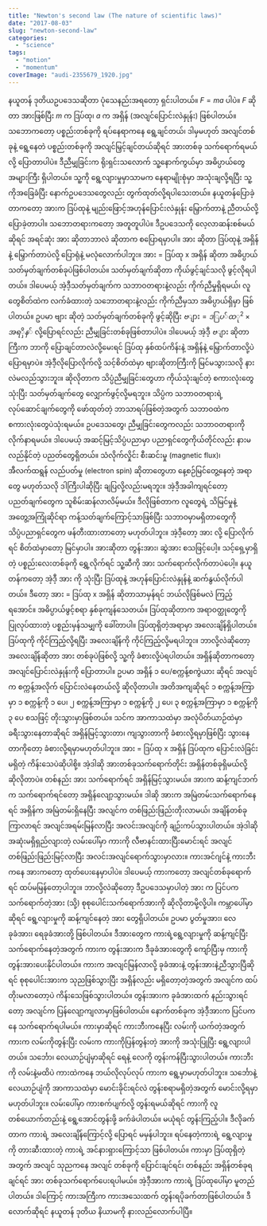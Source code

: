 ```yaml
---
title: "Newton's second law (The nature of scientific laws)"
date: "2017-08-03"
slug: "newton-second-law"
categories:
  - "science"
tags:
  - "motion"
  - "momentum"
coverImage: "audi-2355679_1920.jpg"
---
```


နယူတန် ဒုတိယဥပဒေသဆိုတာ ပုံသေနည်းအရတော့ ရှင်းပါတယ်။ $F = ma$ ပါပဲ။ $F$ ဆိုတာ အားဖြစ်ပြီး $m$ က ဒြပ်ထု၊ $a$ က အရှိန် (အလျင်ပြောင်းလဲနှုန်း) ဖြစ်ပါတယ်။ သဘောကတော့ ပစ္စည်းတစ်ခုကို ရပ်နေရာကနေ ရွေ့ချင်တယ်၊ ဒါမှမဟုတ် အလျင်တစ်ခုနဲ့ ရွေ့နေတဲ ပစ္စည်းတစ်ခုကို အလျင်မြှင့်ချင်တယ်ဆိုရင် အားတစ်ခု သက်ရောက်ရမယ်လို့ ပြောတာပါပဲ။ ဒီညီမျှခြင်းက ရိုးရှင်းသလောက် သူ့နောက်ကွယ်မှာ အဓိပ္ပာယ်တွေ အများကြီး ရှိပါတယ်။ သူ့ကို ရွေ့လျားမှုမှာသာမက နေရာမျိုးစုံမှာ အသုံးချလို့ရပြီး သူ့ကိုအခြေခံပြီး နောက်ဥပဒေသတွေလည်း တွက်ထုတ်လို့ရပါသေးတယ်။ နယူတန်ပြောခဲ့တာကတော့ အားက ဒြပ်ထုနဲ့ မျည်းဖြောင့်အဟုန်ပြောင်းလဲနှုန်း မြှောက်တာနဲ့ ညီတယ်လို့ ပြောခဲ့တာပါ။ သဘောတရားကတော့ အတူတူပါပဲ။ ဒီဥပဒေသကို လေ့လာဆန်းစစ်မယ်ဆိုရင် အရင်ဆုံး အား ဆိုတာဘာလဲ ဆိုတာက စပြောရမှာပါ။ အား ဆိုတာ ဒြပ်ထုနဲ့ အရှိန်နဲ့ မြှောက်တာပဲလို့ ပြောရုံနဲ့ မလုံလောက်ပါဘူး။ အား = ဒြပ်ထု x အရှိန် ဆိုတာ အဓိပ္ပာယ်သတ်မှတ်ချက်တစ်ခုပဲဖြစ်ပါတယ်။ သတ်မှတ်ချက်ဆိုတာ ကိုယ်ဖွင့်ချင်သလို ဖွင့်လိုရပါတယ်။ ဒါပေမယ့် အဲ့ဒီ့သတ်မှတ်ချက်က သဘာဝတရားနဲ့လည်း ကိုက်ညီမှုရှိရမယ်၊ လူတွေစိတ်ထဲက လက်ခံထားတဲ့ သဘောတရားနဲ့လည်း ကိုက်ညီမှသာ အဓိပ္ပာယ်ရှိမှာ ဖြစ်ပါတယ်။ ဥပမာ ဗျား ဆိုတဲ့ သတ်မှတ်ချက်တစ်ခုကို ဖွင့်ဆိုပြီး $ဗျား = ဒြပ်ထု^2 × အရှိန်$ လို့ပြောရင်လည်း ညီမျှခြင်းတစ်ခုဖြစ်တာပါပဲ။ ဒါပေမယ့် အဲ့ဒီ့ $ဗျား$ ဆိုတာကြီးက ဘာကို ပြောချင်တာလဲလို့မေးရင် ဒြပ်ထု နှစ်ထပ်ကိန်းနဲ့ အရှိန်နဲ့ မြှောက်တာလို့ပဲ ပြောရမှာပဲ။ အဲ့ဒီ့လိုပြောလိုက်လို့ သင့်စိတ်ထဲမှာ ဗျားဆိုတာကြီးကို မြင်မသွားသလို နားလဲမလည်သွားဘူး။ ဆိုလိုတာက သိပ္ပံညီမျှခြင်းတွေဟာ ကိုယ်သုံးချင်တဲ့ စကားလုံးတွေသုံးပြီး သတ်မှတ်ချက်တွေ လျှောက်ဖွင့်လို့မရဘူး။ သိပ္ပံက သဘာဝတရားရဲ့ လုပ်ဆောင်ချက်တွေကို ဖော်ထုတ်တဲ့ ဘာသာရပ်ဖြစ်တဲ့အတွက် သဘာဝထဲက စကားလုံးတွေပဲသုံးရမယ်။ ဥပဒေသတွေ၊ ညီမျှခြင်းတွေကလည်း သဘာဝတရားကို လိုက်နာရမယ်။ ဒါပေမယ့် အဆင့်မြင့်သိပ္ပံပညာမှာ ပညာရှင်တွေကိုယ်တိုင်လည်း နားမလည်နိုင်တဲ့ ပညတ်တွေရှိတယ်။ သံလိုက်လှိုင်း စီးဆင်းမှု (magnetic flux)၊ အီလက်ထရွန် လည်ပတ်မှု (electron spin) ဆိုတာတွေဟာ နေ့စဉ်မြင်တွေ့နေတဲ့ အရာတွေ မဟုတ်သလို ဒါကြီးပါဆိုပြီး ချပြလို့လည်းမရဘူး။ အဲ့ဒီ့အခါကျရင်တော့ ပညတ်ချက်တွေက သူစိမ်းဆန်လာလိမ့်မယ်။ ဒီလိုဖြစ်တာက လူတွေရဲ့ သိမြင်မှုနဲ့ အတွေ့အကြုံဆိုင်ရာ ကန့်သတ်ချက်ကြောင့်သာဖြစ်ပြီး သဘာဝမှာမရှိတာတွေကို သိပ္ပံပညာရှင်တွေက ဖန်တီးထားတာတော့ မဟုတ်ပါဘူး။ အဲ့ဒီ့တော့ အား လို့ ပြောလိုက်ရင် စိတ်ထဲမှာတော့ မြင်မှာပါ။ အားဆိုတာ တွန်းအား၊ ဆွဲအား စသဖြင့်ပေါ့။ သင့်ရှေ့မှာရှိတဲ့ ပစ္စည်းလေးတစ်ခုကို ရွှေ့လိုက်ရင် သူ့ဆီကို အား သက်ရောက်လိုက်တာပဲပေါ့။ နယူတန်ကတော့ အဲ့ဒီ့ အား ကို သုံးပြီး ဒြပ်ထုနဲ့ အဟုန်ပြောင်းလဲနှုန်နဲ့ ဆက်နွယ်လိုက်ပါတယ်။ ဒီတော့ အား = ဒြပ်ထု x အရှိန် ဆိုတာသာမှန်ရင် ဘယ်လိုဖြစ်မလဲ ကြည့်ရအောင်။ အဓိပ္ပာယ်ဖွင့်စရာ နှစ်ခုကျန်သေတယ်။ ဒြပ်ထုဆိုတာက အရာဝတ္ထုတွေကို ပြုလုပ်ထားတဲ့ ပစ္စည်းမှန်သမျှကို ခေါ်တာပါ။ ဒြပ်ထုရှိတဲ့အရာမှာ အလေးချိန်ရှိပါတယ်။ ဒြပ်ထုကို ကိုင်ကြည့်လို့ရပြီး အလေးချိန်ကို ကိုင်ကြည့်လို့မရပါဘူး။ ဘာလို့လဲဆိုတော့ အလေးချိန်ဆိုတာ အား တစ်ခုပဲဖြစ်လို့ သူ့ကို ခံစားလို့ပဲရပါတယ်။ အရှိန်ဆိုတာကတော့ အလျင်ပြောင်းလဲနှုန်းကို ပြောတာပါ။ ဥပမာ အရှိန် ၁ ပေ/စက္ကန့်စကွဲယား ဆိုရင် အလျင်က စက္ကန့်အလိုက် ပြောင်းလဲနေတယ်လို့ ဆိုလိုတာပါ။ အတိအကျဆိုရင် ၁ စက္ကန့်အကြာမှာ ၁ စက္ကန့်ကို ၁ ပေ၊ ၂ စက္ကန့်အကြာမှာ ၁ စက္ကန့်ကို ၂ ပေ၊ ၃ စက္ကန့်အကြာမှာ ၁ စက္ကန့်ကို ၃ ပေ စသဖြင့် တိုးသွားမှာဖြစ်တယ်။ သင်က အာကာသထဲမှာ အလုံပိတ်ယာဉ်ထဲမှာ ခရီးသွားနေတာဆိုရင် အရှိန်မြင့်သွားတာ၊ ကျသွားတာကို ခံစားလို့ရမှာဖြစ်ပြီး သွားနေတာကိုတော့ ခံစားလို့ရမှာမဟုတ်ပါဘူး။ အား = ဒြပ်ထု x အရှိန် ဒြပ်ထုက ပြောင်းလဲခြင်းမရှိတဲ့ ကိန်းသေပဲဆိုပါစို့။ အဲ့ဒါဆို အားတစ်ခုသက်ရောက်တိုင်း အရှိန်တစ်ခုရှိမယ်လို့ ဆိုလိုတာပဲ။ တစ်နည်း အား သက်ရောက်ရင် အရှိန်မြင့်သွားမယ်။ အားက ဆန့်ကျင်ဘက်က သက်ရောက်ရင်တော့ အရှိန်လျော့သွားမယ်။ ဒါဆို အားက အမြဲတမ်းသက်ရောက်နေရင် အရှိန်က အမြဲတမ်းရှိနေပြီး အလျင်က တစ်ဖြည်းဖြည်းတိုးလာမယ်၊ အချိန်တစ်ခုကြာလာရင် အလျင်အရမ်းမြန်လာပြီး အလင်းအလျင်ကို ချဉ်းကပ်သွားပါတယ်။ အဲ့ဒါဆို အဆုံးမရှိရှည်လျားတဲ့ လမ်းပေါ်မှာ ကားကို လီဗာနင်းထားပြီးမောင်းရင် အလျင်တစ်ဖြည်းဖြည်းမြင့်လာပြီး အလင်းအလျင်ရောက်သွားမှာလား။ ကားအင်ဂျင်နဲ့ ကားဘီးကနေ အားကတော့ ထုတ်ပေးနေမှာပါပဲ။ ဒါပေမယ့် ကားကတော့ အလျင်တစ်ခုရောက်ရင် ထပ်မမြန်တော့ပါဘူး။ ဘာလို့လဲဆိုတော့ ဒီဥပဒေသမှာပါတဲ့ အား က ပြင်ပက သက်ရောက်တဲ့အား (သို့) စုစုပေါင်းသက်ရောက်အားကို ဆိုလိုတာမို့လို့ပါ။ ကမ္ဘာပေါ်မှာဆိုရင် ရွေ့လျားမှုကို ဆန့်ကျင်နေတဲ့ အား တွေရှိပါတယ်။ ဥပမာ ပွတ်မှုအား၊ လေခုခံအား၊ ရေခုခံအားတို့ ဖြစ်ပါတယ်။ ဒီအားတွေက ကားရဲ့ရွေ့လျားမှုကို ဆန့်ကျင်ပြီး သက်ရောက်နေတဲ့အတွက် ကားက တွန်းအားက ဒီခုခံအားတွေကို ကျော်ပြီးမှ ကားကို တွန်းအားပေးနိုင်ပါတယ်။ ကားက အလျင်မြန်လာလို့ ခုခံအားနဲ့ တွန်းအားနဲ့ညီသွားပြီဆိုရင် စုစုပေါင်းအားက သုညဖြစ်သွားပြီး အရှိန်လည်း မရှိတော့တဲ့အတွက် အလျင်က ထပ်တိုးမလာတော့ပဲ ကိန်းသေဖြစ်သွားပါတယ်။ တွန်းအားက ခုခံအားထက် နည်းသွားရင်တော့ အလျင်က ပြန်လျော့ကျလာမှာဖြစ်ပါတယ်။ နောက်တစ်ခုက အဲ့ဒီ့အားက ပြင်ပကနေ သက်ရောက်ရပါမယ်။ ကားမှာဆိုရင် ကားဘီးကနေပြီး လမ်းကို ယက်တဲ့အတွက် ကားက လမ်းကိုတွန်းပြီး လမ်းက ကားကိုပြန်တွန်းတဲ့ အားကို အသုံးပြုပြီး ရွေ့လျားပါတယ်။ သင်္ဘော၊ လေယာဉ်ပျံမှာဆိုရင် ရေနဲ့ လေကို တွန်းကန်ပြီးသွားပါတယ်။ ကားဘီးကို လမ်းနဲ့မထိပဲ ကားထဲကနေ ဘယ်လိုလုပ်လုပ် ကားက ရွေ့မှာမဟုတ်ပါဘူး။ သင်္ဘောနဲ့ လေယာဉ်ပျံကို အာကာသထဲမှာ မောင်းခိုင်းရင်လဲ တွန်းစရာမရှိတဲ့အတွက် မောင်းလို့ရမှာ မဟုတ်ပါဘူး။ လမ်းပေါ်မှာ ကားစက်ပျက်လို့ တွန်းရမယ်ဆိုရင် ကားကို လူတစ်ယောက်တည်းနဲ့ ရွေ့အောင်တွန်းဖို့ ခက်ခဲပါတယ်။ မယုံရင် တွန်းကြည့်ပါ။ ဒီလိုခက်တာက ကားရဲ့ အလေးချိန်ကြောင့်လို့ ပြောရင် မမှန်ပါဘူး။ ရပ်နေတဲ့ကားရဲ့ ရွေ့လျားမှုကို တားဆီးထားတဲ့ ကားရဲ့ အင်နားရှားကြောင့်သာ ဖြစ်ပါတယ်။ ကားမှာ ဒြပ်ထုရှိတဲ့အတွက် အလျင် သုညကနေ အလျင် တစ်ခုကို ပြောင်းချင်ရင်၊ တစ်နည်း အရှိန်တစ်ခုရချင်ရင် အား တစ်ခုသက်ရောက်ပေးရပါမယ်။ အဲ့ဒီ့အားက ကားရဲ့ ဒြပ်ထုပေါ်မှာ မူတည်ပါတယ်။ ဒါကြောင့် ကားအကြီးက ကားအသေးထက် တွန်းရပိုခက်တာဖြစ်ပါတယ်။ ဒီလောက်ဆိုရင် နယူတန် ဒုတိယ နိယာမကို နားလည်လောက်ပါပြီ။
